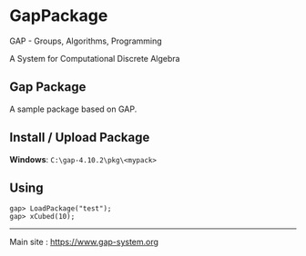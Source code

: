 # GapPackage

GAP - Groups, Algorithms, Programming

A System for Computational Discrete Algebra

## Gap Package

A sample package based on GAP.

## Install / Upload Package

**Windows**: `C:\gap-4.10.2\pkg\<mypack>`

## Using

```
gap> LoadPackage("test");
gap> xCubed(10);
```

---------

Main site :
https://www.gap-system.org
